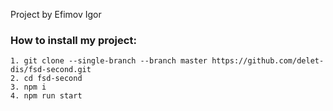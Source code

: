 
Project by Efimov Igor

### How to install my project:
    1. git clone --single-branch --branch master https://github.com/delet-dis/fsd-second.git
    2. cd fsd-second
    3. npm i
    4. npm run start